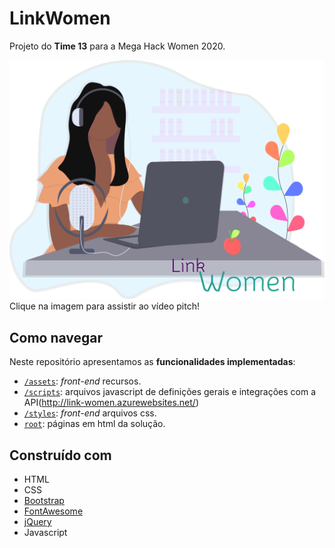 # LinkWomen

Projeto do **Time 13** para a Mega Hack Women 2020.

[![TIME 13 - VÍDEO PITCH](/assets/images/login-logo.svg)](https://youtu.be/mdtwVH90iWE)
Clique na imagem para assistir ao vídeo pitch!

## Como navegar

Neste repositório apresentamos as **funcionalidades implementadas**:

* [`/assets`](assets): *front-end* recursos.
* [`/scripts`](scripts):  arquivos javascript de definições gerais e integrações com a API(http://link-women.azurewebsites.net/)
* [`/styles`](styles): *front-end* arquivos css.
* [`root`](root): páginas em html da solução.

## Construído com

* HTML
* CSS
* [Bootstrap](https://getbootstrap.com/)
* [FontAwesome](https://fontawesome.com/)
* [jQuery](https://jquery.com/)
* Javascript
